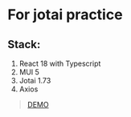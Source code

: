 # For jotai practice

## Stack:

1. React 18 with Typescript
2. MUI 5
3. Jotai 1.73
4. Axios

> [DEMO](https://pokemon-jotai.netlify.app)
